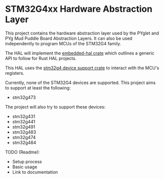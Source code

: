 # STM32G4xx Hardware Abstraction Layer
This project contains the hardware abstraction layer used by the PYglet and PYg Mud Puddle Board Abstraction Layers. It can also be used independently to program MCUs of the STM32G4 family. 

The HAL will implement the [embedded-hal crate](https://docs.rs/embedded-hal/latest/embedded_hal/#embedded-hal) which outlines a generic API to follow for Rust HAL projects.

This HAL uses the [stm32g4 device support crate](https://docs.rs/crate/stm32g4/0.15.1) to interact with the MCU's registers.

Currently, none of the STM32G4 devices are supported. This project aims to support at least the following:
* stm32g473

The project will also try to support these devices:
* stm32g431
* stm32g441
* stm32g491
* stm32g483
* stm32g474
* stm32g484

TODO (Readme): 
* Setup process
* Basic usage
* Link to documentation